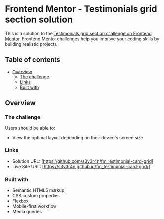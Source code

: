 # Frontend Mentor - Testimonials grid section solution

This is a solution to the [Testimonials grid section challenge on Frontend Mentor](https://www.frontendmentor.io/challenges/testimonials-grid-section-Nnw6J7Un7). Frontend Mentor challenges help you improve your coding skills by building realistic projects.
## Table of contents

- [Overview](#overview)
  - [The challenge](#the-challenge)
  - [Links](#links)
  - [Built with](#built-with)


## Overview

### The challenge

Users should be able to:

- View the optimal layout depending on their device's screen size


### Links

- Solution URL: [https://github.com/s3v3r4n/fm_testimonial-card-grid]
- Live Site URL: [https://s3v3r4n.github.io/fm_testimonial-card-grid/]

### Built with

- Semantic HTML5 markup
- CSS custom properties
- Flexbox
- Mobile-first workflow
- Media queries
